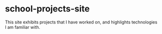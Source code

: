 # school-projects-site
This site exhibits projects that I have worked on, and highlights technologies I am familiar with.
